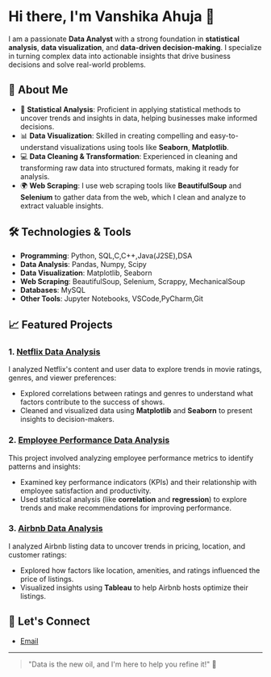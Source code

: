 # Hi there, I'm Vanshika Ahuja 👋

I am a passionate **Data Analyst** with a strong foundation in **statistical analysis**, **data visualization**, and **data-driven decision-making**. I specialize in turning complex data into actionable insights that drive business decisions and solve real-world problems.

## 🚀 About Me

- 🔢 **Statistical Analysis**: Proficient in applying statistical methods to uncover trends and insights in data, helping businesses make informed decisions.
- 📊 **Data Visualization**: Skilled in creating compelling and easy-to-understand visualizations using tools like **Seaborn**, **Matplotlib**.
- 💻 **Data Cleaning & Transformation**: Experienced in cleaning and transforming raw data into structured formats, making it ready for analysis.
- 🌍 **Web Scraping**: I use web scraping tools like **BeautifulSoup** and **Selenium** to gather data from the web, which I clean and analyze to extract valuable insights.

## 🛠 Technologies & Tools

- **Programming**: Python, SQL,C,C++,Java(J2SE),DSA
- **Data Analysis**: Pandas, Numpy, Scipy
- **Data Visualization**:  Matplotlib, Seaborn
- **Web Scraping**: BeautifulSoup, Selenium, Scrappy, MechanicalSoup
- **Databases**: MySQL
- **Other Tools**: Jupyter Notebooks, VSCode,PyCharm,Git

## 📈 Featured Projects

### 1. [**Netflix Data Analysis**](https://github.com/vanshika-ahuja1/Netflix_Data_Analysis)
I analyzed Netflix's content and user data to explore trends in movie ratings, genres, and viewer preferences:
- Explored correlations between ratings and genres to understand what factors contribute to the success of shows.
- Cleaned and visualized data using **Matplotlib** and **Seaborn** to present insights to decision-makers.

### 2. [**Employee Performance Data Analysis**](https://github.com/vanshika-ahuja1/Employee_Performance_Data_Analysis)
This project involved analyzing employee performance metrics to identify patterns and insights:
- Examined key performance indicators (KPIs) and their relationship with employee satisfaction and productivity.
- Used statistical analysis (like **correlation** and **regression**) to explore trends and make recommendations for improving performance.

### 3. [**Airbnb Data Analysis**](https://github.com/vanshika-ahuja1/Airbnb_Data_Analysis)
I analyzed Airbnb listing data to uncover trends in pricing, location, and customer ratings:
- Explored how factors like location, amenities, and ratings influenced the price of listings.
- Visualized insights using **Tableau** to help Airbnb hosts optimize their listings.

## 💬 Let's Connect

- [Email](mailto:vanshika.ahuja54@gmail.com)

---

> "Data is the new oil, and I'm here to help you refine it!" 🌟
